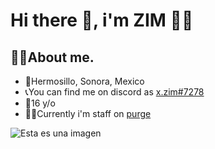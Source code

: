 # Hi there 👋, i'm ZIM 🧛‍♂️ 

## 🧛‍♂️About me.

- 🚩Hermosillo, Sonora, Mexico
- 📞You can find me on discord as [x.zim#7278](https://discord.com/channels/@me/916886157839704115)
- 📆16 y/o
- 💂‍♂️Currently i'm staff on [purge](https://discord.gg/4mfkSTbHv4)

![Esta es una imagen](https://media.discordapp.net/attachments/942935308742295686/974863021363052664/oveja.gif?width=132&height=132)
